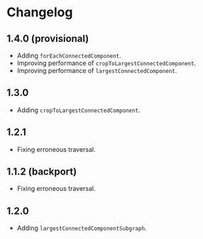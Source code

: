 # Changelog

## 1.4.0 (provisional)

- Adding `forEachConnectedComponent`.
- Improving performance of `cropToLargestConnectedComponent`.
- Improving performance of `largestConnectedComponent`.

## 1.3.0

- Adding `cropToLargestConnectedComponent`.

## 1.2.1

- Fixing erroneous traversal.

## 1.1.2 (backport)

- Fixing erroneous traversal.

## 1.2.0

- Adding `largestConnectedComponentSubgraph`.
